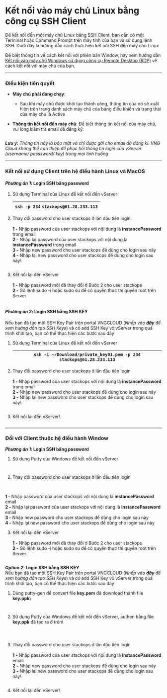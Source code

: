 # Kết nối vào máy chủ Linux bằng công cụ SSH Client

Để kết nối đến một máy chủ Linux bằng SSH Client, bạn cần có một Terminal hoặc Command Prompt trên máy tính của bạn và sử dụng lệnh SSH. Dưới đây là hướng dẫn cách thực hiện kết nối SSH đến máy chủ Linux

Để biết thông tin về cách kết nối với phiên bản Window, hãy xem hướng dẫn [Kết nối vào máy chủ Windows sử dụng công cụ Remote Desktop (RDP)](ket-noi-vao-may-chu-windows-su-dung-cong-cu-remote-desktop-rdp.md) về cách kết nối với máy chủ của bạn.

***

### **Điều kiện tiên quyết** <a href="#ketnoivaomaychulinuxbangcongcusshclient-dieukientienquyet" id="ketnoivaomaychulinuxbangcongcusshclient-dieukientienquyet"></a>

* **Máy chủ phải đang chạy**:
  * Sau khi máy chủ được khởi tạo thành công, thông tin của nó sẽ xuất hiện trên trang danh sách máy chủ của bảng điều khiển và trạng thái của máy chủ là Active
*   **Thông tin kết nối đến máy chủ**: Để biết thông tin kết nối của máy chủ, vui lòng kiểm tra email đã đăng ký:

    <figure><img src="../../../../.gitbook/assets/image (12) (1) (1) (1) (1) (1) (1) (1) (1) (1) (1) (1).png" alt=""><figcaption></figcaption></figure>

_**Lưu ý:** Thông tin này là bảo mật và chỉ được gởi cho email đã đăng kí. VNG Cloud không thể can thiệp để phục hồi thông tin login của vServer (username/ passsword/ key) trong mọi tình huống_

***

### **Kết nối sử dụng Client trên hệ điều hành Linux và MacOS** <a href="#ketnoivaomaychulinuxbangcongcusshclient-ketnoisudungclienttrenhedieuhanhlinuxvamacos" id="ketnoivaomaychulinuxbangcongcusshclient-ketnoisudungclienttrenhedieuhanhlinuxvamacos"></a>

#### _**Phương án 1**_: **Login SSH bằng password** <a href="#ketnoivaomaychulinuxbangcongcusshclient-phuongan1-loginsshbangpassword" id="ketnoivaomaychulinuxbangcongcusshclient-phuongan1-loginsshbangpassword"></a>

1.  Sử dụng Terminal của Linux để kết nối đến vServer

    | `ssh -p 234` `stackops@61.28.233.113` |
    | ------------------------------------- |
2.  Thay đổi password cho user stackops ở lần đầu tiên login:\
    \
    **1 -** Nhập password của user stackops với nội dung là **instancePassword** trong email\
    **2 -** Nhập lại password của user stackops với nội dung là **instancePassword** trong email\
    **3 -** Nhập new password cho user stackops để dùng cho login sau này\
    **4 -** Nhập lại new password cho user stackops để dùng cho login sau này\


    <figure><img src="../../../../.gitbook/assets/image (1) (1) (1) (1) (1) (1) (1) (1) (1) (1) (1) (1) (1) (1) (1) (1) (1) (1) (1) (1) (1) (1) (1) (1) (1) (1) (1) (1) (1) (1) (1) (1) (1) (1) (1) (1) (1) (1) (1) (1) (1) (1).png" alt=""><figcaption></figcaption></figure>
3.  Kết nối lại đến vServer\
    \
    **1 -** Nhập password mới đã thay đổi ở Bước 2 cho user stackops\
    **2 -** Gõ lệnh sudo -i hoặc sudo su để có quyền thực thi quyền root trên Server

    <figure><img src="../../../../.gitbook/assets/image (2) (1) (1) (1) (1) (1) (1) (1) (1) (1) (1) (1) (1) (1) (1) (1) (1) (1) (1) (1) (1) (1) (1) (1) (1) (1) (1) (1) (1).png" alt=""><figcaption></figcaption></figure>

#### _**Phương án 2**_: **Login SSH bằng SSH KEY** <a href="#ketnoivaomaychulinuxbangcongcusshclient-phuongan2-loginsshbangsshkey" id="ketnoivaomaychulinuxbangcongcusshclient-phuongan2-loginsshbangsshkey"></a>

Nếu bạn đã tạo một SSH Key Pair trên portal VNGCLOUD (_Nhấp vào_ [_**đây**_](https://docs.vngcloud.vn/display/ONVINA/SSH+Keys+HCM+03) _để xem hướng dẫn tạo SSH Keys_) và có add SSH Key vô vServer trong quá trình khởi tạo, bạn có thể thực hiện các bước sau đây

1.  Sử dụng Terminal của Linux để kết nối đến vServer

    | `ssh -i ~/Download/private_key01.pem -p 234` `stackops@61.28.233.113` |
    | --------------------------------------------------------------------- |
2.  Thay đổi password cho user stackops ở lần đầu tiên login\
    \
    **1 -** Nhập password của user stackops với nội dung là **instancePassword** trong email\
    **2 -** Nhập new password cho user stackops để dùng cho login sau này\
    **3 -** Nhập lại new password cho user stackops để dùng cho login sau này\


    <figure><img src="../../../../.gitbook/assets/image (3) (1) (1) (1) (1) (1) (1) (1) (1) (1) (1) (1) (1) (1) (1) (1) (1) (1) (1) (1) (1) (1) (1) (1) (1) (1).png" alt=""><figcaption></figcaption></figure>
3.  Kết nối lại đến vServer\


    <figure><img src="../../../../.gitbook/assets/image (4) (1) (1) (1) (1) (1) (1) (1) (1) (1) (1) (1) (1) (1) (1) (1) (1) (1) (1) (1) (1) (1) (1) (1).png" alt=""><figcaption></figcaption></figure>

***

### **Đối với Client thuộc hệ điều hành Window** <a href="#ketnoivaomaychulinuxbangcongcusshclient-doivoiclientthuochedieuhanhwindow" id="ketnoivaomaychulinuxbangcongcusshclient-doivoiclientthuochedieuhanhwindow"></a>

_**Phương án 1**_**: Login SSH bằng password**

1.  Sử dụng Putty của Windows để kết nối đến vServer

    <figure><img src="../../../../.gitbook/assets/image (5) (1) (1) (1) (1) (1) (1) (1) (1) (1) (1) (1) (1) (1) (1) (1) (1) (1) (1) (1) (1).png" alt=""><figcaption></figcaption></figure>

    <figure><img src="../../../../.gitbook/assets/image (6) (1) (1) (1) (1) (1) (1) (1) (1) (1) (1) (1) (1) (1) (1) (1).png" alt=""><figcaption></figcaption></figure>
2. Thay đổi password cho user stackops ở lần đầu tiên login

<figure><img src="../../../../.gitbook/assets/image (8) (1) (1) (1) (1) (1) (1) (1) (1) (1) (1) (1) (1) (1) (1).png" alt=""><figcaption></figcaption></figure>

\
**1 -** Nhập password của user stackops với nội dung là **instancePassword** email\
**2 -** Nhập lại password của user stackops với nội dung là **instancePassword** email\
**3 -** Nhập new password cho user stackops để dùng cho login sau này\
**4 -** Nhập lại new password cho user stackops để dùng cho login sau này

3. Kết nối lại đến vServer\
   \
   **1 -** Nhập password mới đã thay đổi ở Bước 2 cho user stackops\
   **2 -** Gõ lệnh sudo -i hoặc sudo su để có quyền thực thi quyền root trên Server

<figure><img src="../../../../.gitbook/assets/image (9) (1) (1) (1) (1) (1) (1) (1) (1) (1) (1) (1) (1) (1).png" alt=""><figcaption></figcaption></figure>

_**Option 2**_: **Login SSH bằng SSH KEY**\
Nếu bạn đã tạo một SSH Key Pair trên portal VNGCLOUD (_Nhấp vào_ [_**đây**_](../../security/ssh-key-bo-khoa.md) _để xem hướng dẫn tạo SSH Keys_) và có add SSH Key vô vServer trong quá trình khởi tạo, bạn có thể thực hiện các bước sau đây

1.  Dùng putty-gen để convert file **key.pem** đã download thành file **key.ppk**\


    <figure><img src="../../../../.gitbook/assets/image (10) (1) (1) (1) (1) (1) (1) (1) (1) (1) (1) (1) (1) (1).png" alt=""><figcaption></figcaption></figure>

    <figure><img src="../../../../.gitbook/assets/image (11) (1) (1) (1) (1) (1) (1) (1) (1) (1) (1) (1) (1) (1).png" alt=""><figcaption></figcaption></figure>
2.  Sử dụng Putty của Windows để kết nối đến vServer, authen bằng file **key.ppk** đã tạo ra ở trên\


    <figure><img src="../../../../.gitbook/assets/image (12) (1) (1) (1) (1) (1) (1) (1) (1) (1) (1) (1) (1).png" alt=""><figcaption></figcaption></figure>

    <figure><img src="../../../../.gitbook/assets/image (13) (1) (1) (1) (1) (1) (1) (1) (1) (1).png" alt=""><figcaption></figcaption></figure>

    <figure><img src="../../../../.gitbook/assets/image (14) (1) (1) (1) (1) (1) (1) (1).png" alt=""><figcaption></figcaption></figure>
3.  Thay đổi password cho user stackops ở lần đầu tiên login\
    \
    **1 -** Nhập password của user stackops với nội dung là **instancePassword** email\
    **2 -** Nhập new password cho user stackops để dùng cho login sau này\
    **3 -** Nhập lại new password cho user stackops để dùng cho login sau này\


    <figure><img src="../../../../.gitbook/assets/image (15) (1) (1) (1) (1) (1) (1) (1).png" alt=""><figcaption></figcaption></figure>
4.  Kết nối lại đến vServer\


    <figure><img src="../../../../.gitbook/assets/image (16) (1) (1) (1) (1) (1) (1) (1).png" alt=""><figcaption></figcaption></figure>

